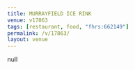 ```yaml
---
title: MURRAYFIELD ICE RINK
venue: v17863
tags: [restaurant, food, "fhrs:662149"]
permalink: /v/17863/
layout: venue
---
```

null